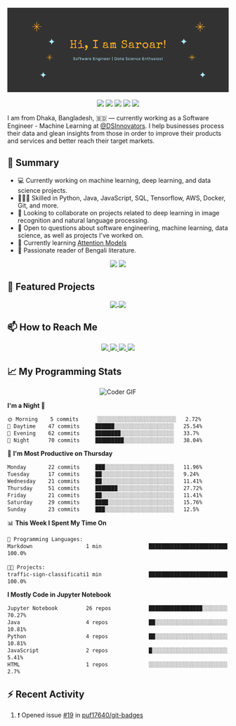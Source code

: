 <p align="center">
 <img src="https://raw.githubusercontent.com/golamSaroar/golamsaroar/master/cover.png" alt="Sk Golam Saroar">
</p>

<p align="center">
 <!-- <a href="https://github.com/golamSaroar/golamsaroar"><img src="https://badges.pufler.dev/visits/golamsaroar/golamsaroar"></a> -->
 <!-- <img src="https://badges.pufler.dev/years/golamsaroar"> -->
 <a href="https://github.com/golamSaroar?tab=repositories"><img src="https://badges.pufler.dev/repos/golamsaroar"></a>
 <a href="https://gist.github.com/golamSaroar"><img src="https://badges.pufler.dev/gists/golamsaroar"></a>
 <img src="https://badges.pufler.dev/commits/monthly/golamsaroar">
 <a href="https://github.com/golamSaroar/golamsaroar"><img src="https://badges.pufler.dev/updated/golamsaroar/golamsaroar"></a>
 <a href="https://github.com/golamsaroar/?tab=followers"><img src="https://img.shields.io/github/followers/golamsaroar?label=Followers&color=success"></a>
</p>

I am from Dhaka, Bangladesh, 🇧🇩 — currently working as a Software Engineer - Machine Learning at <a href="https://github.com/DSInnovators">@DSInnovators</a>. I help businesses process their data and glean insights from those in order to improve their products and services and better reach their target markets.

## 🌯 Summary

- 💻 Currently working on machine learning, deep learning, and data science projects.
- 👨🏼‍💻 Skilled in Python, Java, JavaScript, SQL, Tensorflow, AWS, Docker, Git, and more.
- 👀 Looking to collaborate on projects related to deep learning in image recognition and natural language processing.
- 💬 Open to questions about software engineering, machine learning, data science, as well as projects I've worked on.
- 🌱 Currently learning [Attention Models](https://www.coursera.org/learn/attention-models-in-nlp)
- 📖 Passionate reader of Bengali literature.

<p align = "center">
  <img src="https://github-readme-stats.vercel.app/api?username=golamsaroar&count_private=true&show_icons=true&theme=graywhite&line_height=27&hide_border=true">
  <img src="https://github-readme-stats.vercel.app/api/top-langs/?username=golamsaroar&hide=jupyter%20notebook,html&theme=graywhite&hide_border=true">
</p>

## 🔖 Featured Projects

<p align="center">
  <a href="https://github.com/golamSaroar/facial-expression-detection">
   <img align="center" src="https://github-readme-stats.vercel.app/api/pin/?username=golamsaroar&repo=facial-expression-detection&theme=graywhite" />
  </a>
  <a href="https://github.com/golamSaroar/python-interactive-dashboard">
   <img align="center" src="https://github-readme-stats.vercel.app/api/pin/?username=golamsaroar&repo=python-interactive-dashboard&theme=graywhite" />
  </a>
</p>

## 📫 How to Reach Me

<p align="center">
 <a href="http://golamsaroar.com/">
  <img src="https://img.shields.io/badge/golamsaroar.com-%23206A5D.svg?&style=for-the-badge&logo=jquery&logoColor=white" />
 </a>
 <a href="https://www.linkedin.com/in/iamsaroar/">
  <img src="https://img.shields.io/badge/connect-%230077B5.svg?&style=for-the-badge&logo=linkedin&logoColor=white" />
 </a>
 <a href="https://join.skype.com/invite/kMn3ZnbRcdFS">
  <img src="https://img.shields.io/badge/chat-%2300AFF0.svg?&style=for-the-badge&logo=skype&logoColor=white" />
 </a>
 <a href="mailto:emailsaroar@gmail.com">
  <img src="https://img.shields.io/badge/email-%23C14438.svg?&style=for-the-badge&logo=Gmail&logoColor=white" />
 </a>
</p>

## 📈 My Programming Stats

<p align="center">
 <img src="https://media.giphy.com/media/SWoSkN6DxTszqIKEqv/giphy.gif" alt="Coder GIF" width="500" height="400">
</p>

<!--START_SECTION:waka-->
**I'm a Night 🦉** 

```text
🌞 Morning    5 commits      ░░░░░░░░░░░░░░░░░░░░░░░░░   2.72% 
🌆 Daytime    47 commits     ██████░░░░░░░░░░░░░░░░░░░   25.54% 
🌃 Evening    62 commits     ████████░░░░░░░░░░░░░░░░░   33.7% 
🌙 Night      70 commits     █████████░░░░░░░░░░░░░░░░   38.04%

```
📅 **I'm Most Productive on Thursday** 

```text
Monday       22 commits     ███░░░░░░░░░░░░░░░░░░░░░░   11.96% 
Tuesday      17 commits     ██░░░░░░░░░░░░░░░░░░░░░░░   9.24% 
Wednesday    21 commits     ██░░░░░░░░░░░░░░░░░░░░░░░   11.41% 
Thursday     51 commits     ███████░░░░░░░░░░░░░░░░░░   27.72% 
Friday       21 commits     ██░░░░░░░░░░░░░░░░░░░░░░░   11.41% 
Saturday     29 commits     ████░░░░░░░░░░░░░░░░░░░░░   15.76% 
Sunday       23 commits     ███░░░░░░░░░░░░░░░░░░░░░░   12.5%

```


📊 **This Week I Spent My Time On** 

```text
💬 Programming Languages: 
Markdown                 1 min               █████████████████████████   100.0%

🐱‍💻 Projects: 
traffic-sign-classificati1 min               █████████████████████████   100.0%

```

**I Mostly Code in Jupyter Notebook** 

```text
Jupyter Notebook         26 repos            █████████████████░░░░░░░░   70.27% 
Java                     4 repos             ██░░░░░░░░░░░░░░░░░░░░░░░   10.81% 
Python                   4 repos             ██░░░░░░░░░░░░░░░░░░░░░░░   10.81% 
JavaScript               2 repos             █░░░░░░░░░░░░░░░░░░░░░░░░   5.41% 
HTML                     1 repos             ░░░░░░░░░░░░░░░░░░░░░░░░░   2.7%

```



<!--END_SECTION:waka-->

## :zap: Recent Activity

<!--START_SECTION:activity-->
1. ❗️ Opened issue [#19](https://github.com//puf17640/git-badges/issues/19) in [puf17640/git-badges](https://github.com//puf17640/git-badges)
<!--END_SECTION:activity-->
